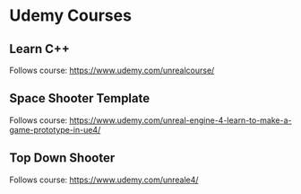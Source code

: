 # Udemy Courses

## Learn C++
Follows course: https://www.udemy.com/unrealcourse/

## Space Shooter Template
Follows course: https://www.udemy.com/unreal-engine-4-learn-to-make-a-game-prototype-in-ue4/

## Top Down Shooter 
Follows course: https://www.udemy.com/unreale4/
